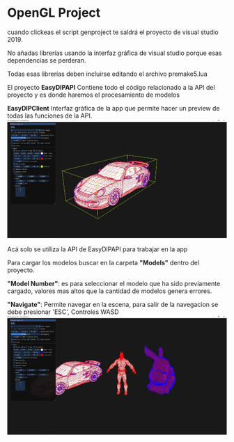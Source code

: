 <h1>OpenGL Project</h1>
<p>
cuando clickeas el script genproject te saldrá el proyecto de visual studio 2019.

No añadas librerías usando la interfaz gráfica de visual studio porque esas dependencias se perderan.

Todas esas librerías deben incluirse editando el archivo premake5.lua

El proyecto
<b>EasyDIPAPI</b>
Contiene todo el código relacionado a la API del proyecto y es donde haremos el procesamiento de modelos

<b>EasyDIPClient</b>
Interfaz gráfica de la app que permite hacer un preview de todas las funciones de la API.
![OpenGL-Project](https://raw.githubusercontent.com/TerexereT/OpenGL-Project/master/Screenshots/SS01.jpg)

Acá solo se utiliza la API de EasyDIPAPI para trabajar en la app

Para cargar los modelos buscar en la carpeta <b>"Models"</b> dentro del proyecto.

<b>"Model Number"</b>: es para seleccionar el modelo que ha sido previamente cargado, valores mas altos que la cantidad de modelos genera errores.

<b>"Navigate"</b>: Permite navegar en la escena, para salir de la navegacion se debe presionar 'ESC', Controles WASD
![OpenGL-Project1](https://raw.githubusercontent.com/TerexereT/OpenGL-Project/master/Screenshots/SS02.jpg)

</p>
